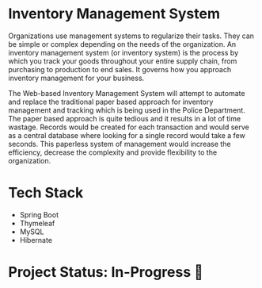 # Inventory Management System 

Organizations use management systems to regularize their tasks. They can be simple or complex depending on the needs of the organization. An inventory management system (or inventory
system) is the process by which you track your goods throughout your entire supply chain, from purchasing to production to end sales. It governs how you approach inventory management for
your business.

The Web-based Inventory Management System will attempt to automate and replace the traditional paper based approach for inventory management and tracking which is being used in
the Police Department. The paper based approach is quite tedious and it results in a lot of time wastage. Records would be created for each transaction and would serve as a central database where looking for a single record would take a few seconds. This paperless system of management would increase the efficiency, decrease the complexity and provide flexibility to the organization.

# Tech Stack

* Spring Boot
* Thymeleaf
* MySQL
* Hibernate

# Project Status: In-Progress 🚧